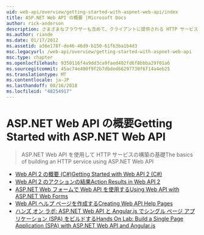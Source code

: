 ```yaml
---
uid: web-api/overview/getting-started-with-aspnet-web-api/index
title: ASP.NET Web API の概要 |Microsoft Docs
author: rick-anderson
description: さまざまなブラウザーも含めて、クライアントに提供される HTTP サービスを構築するが容易にするフレームワークを学習について ASP.NET Web API ASP.NET Web API には.
ms.author: riande
ms.date: 01/17/2012
ms.assetid: a36e178f-de46-46d9-b150-61fb3ba1b4d3
msc.legacyurl: /web-api/overview/getting-started-with-aspnet-web-api
msc.type: chapter
ms.openlocfilehash: 9350116f4a9dd3ca9faed402fd6f8bbba29f01a6
ms.sourcegitcommit: 45ac74e400f9f2b7dbded66297730f6f14a4eb25
ms.translationtype: MT
ms.contentlocale: ja-JP
ms.lasthandoff: 08/16/2018
ms.locfileid: "48254917"
---
```

<a name="getting-started-with-aspnet-web-api"></a><span data-ttu-id="6ae40-103">ASP.NET Web API の概要</span><span class="sxs-lookup"><span data-stu-id="6ae40-103">Getting Started with ASP.NET Web API</span></span>
====================
> <span data-ttu-id="6ae40-104">ASP.NET Web API を使用して HTTP サービスの構築の基礎</span><span class="sxs-lookup"><span data-stu-id="6ae40-104">The basics of building an HTTP service using ASP.NET Web API</span></span>


- [<span data-ttu-id="6ae40-105">Web API 2 の概要 (C#)</span><span class="sxs-lookup"><span data-stu-id="6ae40-105">Getting Started with Web API 2 (C#)</span></span>](tutorial-your-first-web-api.md)
- [<span data-ttu-id="6ae40-106">Web API 2 のアクションの結果</span><span class="sxs-lookup"><span data-stu-id="6ae40-106">Action Results in Web API 2</span></span>](action-results.md)
- [<span data-ttu-id="6ae40-107">ASP.NET Web フォームで Web API を使用する</span><span class="sxs-lookup"><span data-stu-id="6ae40-107">Using Web API with ASP.NET Web Forms</span></span>](using-web-api-with-aspnet-web-forms.md)
- [<span data-ttu-id="6ae40-108">Web API ヘルプ ページを作成する</span><span class="sxs-lookup"><span data-stu-id="6ae40-108">Creating Web API Help Pages</span></span>](creating-api-help-pages.md)
- [<span data-ttu-id="6ae40-109">ハンズ オン ラボ: ASP.NET Web API と Angular.js でシングル ページ アプリケーション (SPA) をビルドする</span><span class="sxs-lookup"><span data-stu-id="6ae40-109">Hands On Lab: Build a Single Page Application (SPA) with ASP.NET Web API and Angular.js</span></span>](build-a-single-page-application-spa-with-aspnet-web-api-and-angularjs.md)
